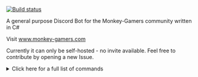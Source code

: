 [![Build status](https://ci.appveyor.com/api/projects/status/n8jxa05v2o17hyww/branch/master?svg=true)](https://ci.appveyor.com/project/MarkusKgit/monkeybot/branch/master)

A general purpose Discord Bot for the Monkey-Gamers community written in C#

Visit www.monkey-gamers.com

Currently it can only be self-hosted - no invite available. Feel free to contribute by opening a new Issue.

<details>
<summary>Click here for a full list of commands</summary>
</br>
## Admin Commands
**Preconditions:** Minimum permission: *ServerAdmin*  
**Commands:**  
`!addowner username`  
*Preconditions:* Minimum permission: *BotOwner*  
*Remarks:* Adds the specified user to the list of bot owners  
`!removeowner username`  
*Preconditions:* Minimum permission: *BotOwner*  
*Remarks:* Removes the specified user from the list of bot owners  

## Announcements
**Preconditions:** Minimum permission: *ServerAdmin*, Can only be used in a *channel*  
**Commands:**  
`!announcements addrecurring announcementId cronExpression announcement`  
*Example:* `!announcements addrecurring "weeklyMsg1" "0 19 * * 5" " "It is Friday 19:00"`  
*Remarks:* Adds the specified recurring announcement to the current channel  
`!announcements addrecurring announcementId cronExpression channelName announcement`  
*Example:* `!announcements addrecurring "weeklyMsg1" "0 19 * * 5" " "general" "It is Friday 19:00"`  
*Remarks:* Adds the specified recurring announcement to the specified channel  
`!announcements addsingle announcementId time announcement`  
*Example:* `!announcements addsingle "reminder1" "19:00" "It is 19:00"`  
*Remarks:* Adds the specified single announcement at the given time to the current channel  
`!announcements addsingle announcementId time channelName announcement`  
*Example:* `!announcements addsingle "reminder1" "19:00" "general" "It is 19:00"`  
*Remarks:* Adds the specified single announcement at the given time to the specified channel  
`!announcements list `  
*Remarks:* Lists all upcoming announcements  
`!announcements remove id`  
*Example:* `!announcements remove announcement1`  
*Remarks:* Removes the announcement with the specified ID  
`!announcements nextrun id`  
*Example:* `!announcements nextrun announcement1`  
*Remarks:* Gets the next execution time of the announcement with the specified ID.  

## Benzen Facts
`!benzen `  
*Remarks:* Returns a random fact about Benzen  
`!addbenzenfact fact`  
*Remarks:* Add a fact about Benzen  

## Chuck Norris jokes
**Preconditions:** Minimum permission: *User*, Can only be used in a *channel*  
**Commands:**  
`!chuck `  
*Remarks:* Gets a random Chuck Norris fact.  
`!chuck name`  
*Remarks:* Gets a random Chuck Norris fact and replaces Chuck Norris with the given name.  

## GameServer
**Preconditions:** Minimum permission: *ServerAdmin*, Can only be used in a *channel*  
**Commands:**  
`!gameserver add ip`  
*Example:* `!gameserver add 127.0.0.1:1234`  
*Remarks:* Adds the specified game server and posts it's info info in the current channel  
`!gameserver add ip channelName`  
*Example:* `!gameserver add "127.0.0.1:1234" "general"`  
*Remarks:* Adds the specified game server and sets the channel where the info will be posted.  
`!gameserver remove ip`  
*Example:* `!gameserver remove 127.0.0.1:1234`  
*Remarks:* Removes the specified game server  

## Game Subscriptions
**Preconditions:** Minimum permission: *User*, Can only be used in a *channel*  
**Commands:**  
`!subscribe gameName`  
*Example:* `!Subscribe "Battlefield 1"`  
*Remarks:* Subscribes to the specified game. You will get a private message every time someone launches it  
`!unsubscribe gameName`  
*Example:* `!Unsubscribe "Battlefield 1"`  
*Remarks:* Unsubscribes to the specified game  

## Guild Configuration
**Preconditions:** Minimum permission: *ServerAdmin*, Can only be used in a *channel*  
**Commands:**  
`!setwelcomemessage welcomeMsg`  
*Example:* `!SetWelcomeMessage "Hello %user%, welcome to %server$"`  
*Remarks:* Sets the welcome message for new users. Can make use of %user% and %server%  
`!addrule rule`  
*Example:* `!AddRule "You shall not pass!"`  
*Remarks:* Adds a rule to the server.  
`!removerules `  
*Remarks:* Removes all rules from a server.  
`!addfeedurl url`  
*Remarks:* Adds an atom or RSS feed to the list of listened feeds.  
`!removefeedurl url`  
*Remarks:* Removes the specified feed from the list of feeds.  
`!removefeedurls `  
*Remarks:* Removes all feed urls  
`!enablefeeds channelName`  
*Example:* `!EnableFeeds general`  
*Remarks:* Enables the feed listener in the specified channel  
`!disablefeeds `  
*Remarks:* Disables the feed listener  

## Help
**Preconditions:** Minimum permission: *User*  
**Commands:**  
`!help `  
*Remarks:* List all usable commands.  
`!help command`  
*Example:* `!help Chuck`  
*Remarks:* Gets help for the specified command  

## Info
`!rules `  
*Preconditions:* Can only be used in a *channel*  
*Remarks:* The bot replies with the server rules in a private message  

## Simple poll
**Preconditions:** Can only be used in a *channel*, Minimum permission: *User*  
**Commands:**  
`!poll question`  
*Example:* `!poll "Is MonkeyBot awesome?"`  
*Remarks:* Starts a new poll with the specified question and automatically adds reactions  
`!poll question answers`  
*Example:* `!poll "How cool is MonkeyBot?" "supercool" "over 9000" "bruh..."`  
*Remarks:* Starts a new poll with the specified question and the list answers and automatically adds reactions  

## Roles
**Preconditions:** Minimum permission: *User*, Can only be used in a *channel*  
**Commands:**  
`!roles add roleName`  
*Example:* `!roles add bf`  
*Remarks:* Adds the specified role to your own roles.  
`!roles remove roleName`  
*Example:* `!roles remove bf`  
*Remarks:* Removes the specified role from your roles.  
`!roles list `  
*Remarks:* Lists all roles that can be mentioned and assigned.  
`!roles listmembers `  
*Remarks:* Lists all roles and the users who have these roles  
`!roles listmembers roleName`  
*Example:* `!roles listmembers bf`  
*Remarks:* Lists all the members of the specified role  

## Trivia
**Preconditions:** Minimum permission: *User*, Can only be used in a *channel*  
**Commands:**  
`!trivia start questionAmount`  
*Example:* `!trivia start 5`  
*Remarks:* Starts a new trivia with the specified amount of questions.  
`!trivia stop `  
*Remarks:* Stops a running trivia  
`!trivia skip `  
*Remarks:* Skips the current question  
`!trivia scores amount`  
*Example:* `!trivia scores 10`  
*Remarks:* Gets the global scores  

## Xkcd
`!xkcd arg`  
*Example:* `!xkcd latest`  
*Remarks:* Gets a random xkcd comic or the latest xkcd comic by appending "latest" to the command  
`!xkcd number`  
*Example:* `!xkcd 101`  
*Remarks:* Gets the xkcd comic with the specified number  
</details>
